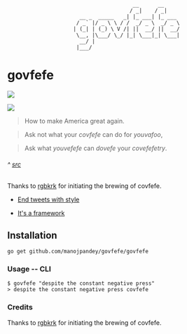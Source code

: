                                             __      __
                                           / _|    / _|
                           __ _  _____   _| |_ ___| |_ ___
                          / _` |/ _ \ \ / /  _/ _ \  _/ _ \
                         | (_| | (_) \ V /| ||  __/ ||  __/
                          \__, |\___/ \_/ |_| \___|_| \___|
                           __/ |
                          |___/
# govfefe
![](http://i.imgur.com/WLfQ6Zp.jpg)

![](http://i.imgur.com/kp7784m.gif)

> How to make America great again.

> Ask not what your _covfefe_ can do for _youvafoo_,

> Ask what _youvefefe_ can _dovefe_ your _covefefetry_.

###### ^ [src](http://www.urbandictionary.com/define.php?term=Covfefe)

Thanks to [rgbkrk](https://github.com/rgbkrk/covfefe) for initiating the brewing of covfefe.

- [End tweets with style](https://archive.is/f7UL3)

- [It's a framework](https://twitter.com/OngEmil/status/869779870682935296)

## Installation

```
go get github.com/manojpandey/govfefe/govfefe
```

### Usage -- CLI

```
$ govfefe "despite the constant negative press"
> despite the constant negative press covfefe
```

### Credits
Thanks to [rgbkrk](https://github.com/rgbkrk/covfefe) for initiating the brewing of covfefe.

